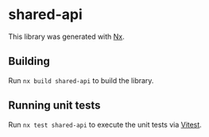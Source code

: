 # shared-api

This library was generated with [Nx](https://nx.dev).

## Building

Run `nx build shared-api` to build the library.

## Running unit tests

Run `nx test shared-api` to execute the unit tests via [Vitest](https://vitest.dev/).
